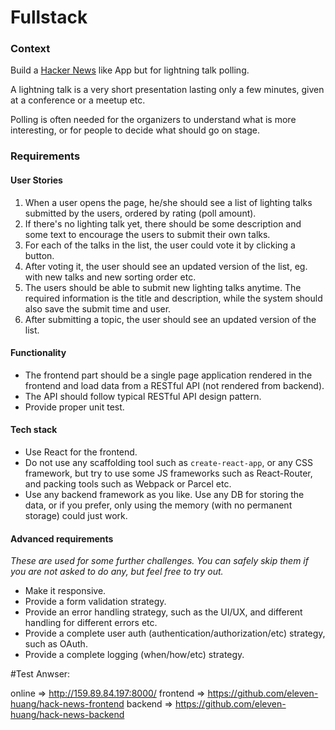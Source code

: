 # Fullstack

### Context

Build a [Hacker News](https://news.ycombinator.com/) like App but for lightning talk polling.

A lightning talk is a very short presentation lasting only a few minutes, given at a conference or a meetup etc.

Polling is often needed for the organizers to understand what is more interesting, or for people to decide what should go on stage.

### Requirements

#### User Stories

1. When a user opens the page, he/she should see a list of lighting talks submitted by the users, ordered by rating \(poll amount\).
2. If there's no lighting talk yet, there should be some description and some text to encourage the users to submit their own talks.
3. For each of the talks in the list, the user could vote it by clicking a button.
4. After voting it, the user should see an updated version of the list, eg. with new talks and new sorting order etc.
5. The users should be able to submit new lighting talks anytime. The required information is the title and description, while the system should also save the submit time and user.
6. After submitting a topic, the user should see an updated version of the list.

#### Functionality

* The frontend part should be a single page application rendered in the frontend and load data from a RESTful API \(not rendered from backend\).
* The API should follow typical RESTful API design pattern.
* Provide proper unit test.

#### Tech stack

* Use React for the frontend.
* Do not use any scaffolding tool such as `create-react-app`, or any CSS framework, but try to use some JS frameworks such as React-Router, and packing tools such as Webpack or Parcel etc.
* Use any backend framework as you like. Use any DB for storing the data, or if you prefer, only using the memory \(with no permanent storage\) could just work.

#### Advanced requirements

_These are used for some further challenges. You can safely skip them if you are not asked to do any, but feel free to try out._

* Make it responsive.
* Provide a form validation strategy.
* Provide an error handling strategy, such as the UI/UX, and different handling for different errors etc.
* Provide a complete user auth \(authentication/authorization/etc\) strategy, such as OAuth.
* Provide a complete logging \(when/how/etc\) strategy.


#Test Anwser:

online => http://159.89.84.197:8000/
frontend => https://github.com/eleven-huang/hack-news-frontend
backend => https://github.com/eleven-huang/hack-news-backend
